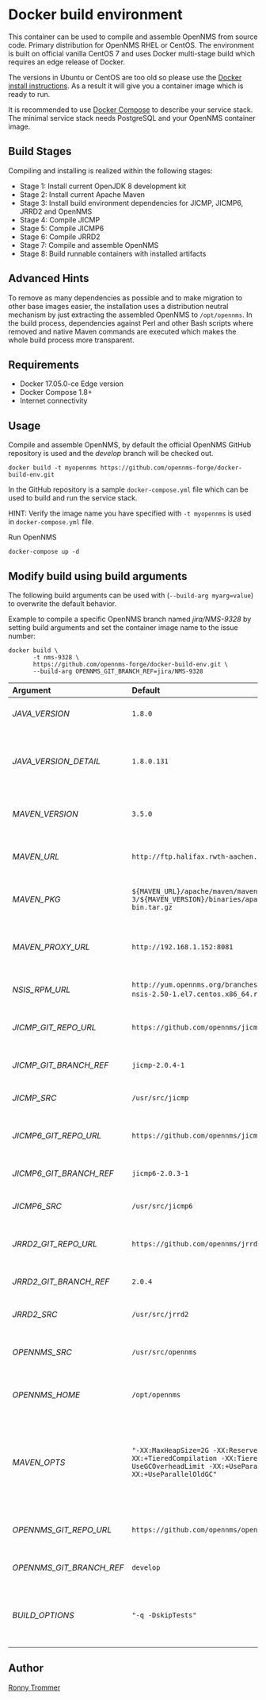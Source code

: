 # Docker build environment

This container can be used to compile and assemble OpenNMS from source code.
Primary distribution for OpenNMS RHEL or CentOS.
The environment is built on official vanilla CentOS 7 and uses Docker multi-stage build which requires an edge release of Docker.

The versions in Ubuntu or CentOS are too old so please use the [Docker install instructions](https://docs.docker.com/engine/installation).
As a result it will give you a container image which is ready to run.

It is recommended to use [Docker Compose](https://docs.docker.com/compose/install/) to describe your service stack.
The minimal service stack needs PostgreSQL and your OpenNMS container image.

## Build Stages

Compiling and installing is realized within the following stages:

* Stage 1: Install current OpenJDK 8 development kit
* Stage 2: Install current Apache Maven
* Stage 3: Install build environment dependencies for JICMP, JICMP6, JRRD2 and OpenNMS
* Stage 4: Compile JICMP
* Stage 5: Compile JICMP6
* Stage 6: Compile JRRD2
* Stage 7: Compile and assemble OpenNMS
* Stage 8: Build runnable containers with installed artifacts

## Advanced Hints

To remove as many dependencies as possible and to make migration to other base images easier, the installation uses a distribution neutral mechanism by just extracting the assembled OpenNMS to `/opt/opennms`.
In the build process, dependencies against Perl and other Bash scripts where removed and native Maven commands are executed which makes the whole build process more transparent.

## Requirements

* Docker 17.05.0-ce Edge version
* Docker Compose 1.8+
* Internet connectivity

## Usage

Compile and assemble OpenNMS, by default the official OpenNMS GitHub repository is used and the _develop_ branch will be checked out.

```
docker build -t myopennms https://github.com/opennms-forge/docker-build-env.git
```

In the GitHub repository is a sample `docker-compose.yml` file which can be used to build and run the service stack.

HINT: Verify the image name you have specified with `-t myopennms` is used in `docker-compose.yml` file.

Run OpenNMS
```
docker-compose up -d
```

## Modify build using build arguments

The following build arguments can be used with (`--build-arg myarg=value`) to overwrite the default behavior.

Example to compile a specific OpenNMS branch named _jira/NMS-9328_ by setting build arguments and set the container image name to the issue number:

```
docker build \
       -t nms-9328 \
       https://github.com/opennms-forge/docker-build-env.git \
       --build-arg OPENNMS_GIT_BRANCH_REF=jira/NMS-9328
```


| Argument                 | Default                              | Description                                                     |
|:-------------------------|:-------------------------------------|:----------------------------------------------------------------|
| _JAVA_VERSION_           | `1.8.0`                              | Major OpenJDK version                                           | 
| _JAVA_VERSION_DETAIL_    | `1.8.0.131`                          | Version number used in OpenJDK RPM package                      |
| _MAVEN_VERSION_          | `3.5.0`                              | Version number for Apache Maven                                 |
| _MAVEN_URL_              | `http://ftp.halifax.rwth-aachen.de`  | Server URL for Apache Maven package                             |
| _MAVEN_PKG_              | `${MAVEN_URL}/apache/maven/maven-3/${MAVEN_VERSION}/binaries/apache-maven-${MAVEN_VERSION}-bin.tar.gz` | Maven binary package URL |
| _MAVEN_PROXY_URL_        | `http://192.168.1.152:8081`          | Alternative Maven proxy server for artefacts                    |
| _NSIS_RPM_URL_           | `http://yum.opennms.org/branches/develop/rhel7/nsis/mingw32-nsis-2.50-1.el7.centos.x86_64.rpm`         | Make NSIS Package URL    |
| _JICMP_GIT_REPO_URL_     | `https://github.com/opennms/jicmp`   | Git repository URL for JICMP                                    |
| _JICMP_GIT_BRANCH_REF_   | `jicmp-2.0.4-1`                      | Tag or branch for JICMP                                         |
| _JICMP_SRC_              | `/usr/src/jicmp`                     | Source directory for JICMP                                      |
| _JICMP6_GIT_REPO_URL_    | `https://github.com/opennms/jicmp6`  | Git repository URL for JICMP6                                   |
| _JICMP6_GIT_BRANCH_REF_  | `jicmp6-2.0.3-1`                     | Tag or branch for JICMP6                                        |
| _JICMP6_SRC_             | `/usr/src/jicmp6`                    | Source directory for JICMP6                                     |
| _JRRD2_GIT_REPO_URL_     | `https://github.com/opennms/jrrd2`   | Git repository URL for JRRD2                                    |
| _JRRD2_GIT_BRANCH_REF_   | `2.0.4`                              | Tag or branch for JRRD2                                         |
| _JRRD2_SRC_              | `/usr/src/jrrd2`                     | Source directory for JRRD2                                      |
| _OPENNMS_SRC_            | `/usr/src/opennms`                   | Source directory for OpenNMS                                    |
| _OPENNMS_HOME_           | `/opt/opennms`                       | Target directory for OpenNMS                                    |
| _MAVEN_OPTS_             | `"-XX:MaxHeapSize=2G -XX:ReservedCodeCacheSize=512m -XX:+TieredCompilation -XX:TieredStopAtLevel=1 -XX:-UseGCOverheadLimit -XX:+UseParallelGC -XX:+UseParallelOldGC"`                                  | Default Maven options to compile and assemble OpenNMS from source                                      |
| _OPENNMS_GIT_REPO_URL_   | `https://github.com/opennms/opennms` | Git repository URL for OpenNMS
| _OPENNMS_GIT_BRANCH_REF_ | `develop`                            | Tag or branch for OpenNMS
| _BUILD_OPTIONS_          | `"-q -DskipTests"`                   | Custom Maven options for compile and assembly                   |

## Author

[Ronny Trommer](mailto:ronny@opennms.org)
